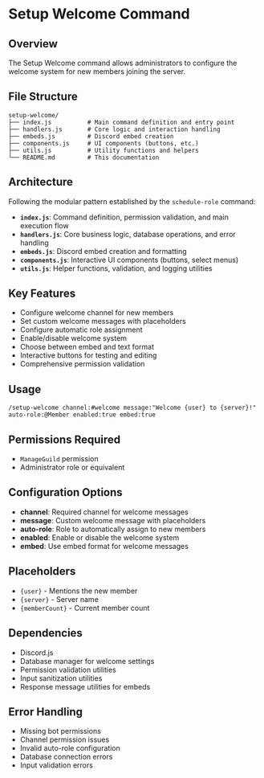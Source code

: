 # Setup Welcome Command

## Overview

The Setup Welcome command allows administrators to configure the welcome system for new members joining the server.

## File Structure

```
setup-welcome/
├── index.js          # Main command definition and entry point
├── handlers.js       # Core logic and interaction handling
├── embeds.js         # Discord embed creation
├── components.js     # UI components (buttons, etc.)
├── utils.js          # Utility functions and helpers
└── README.md         # This documentation
```

## Architecture

Following the modular pattern established by the `schedule-role` command:

- **`index.js`**: Command definition, permission validation, and main execution flow
- **`handlers.js`**: Core business logic, database operations, and error handling
- **`embeds.js`**: Discord embed creation and formatting
- **`components.js`**: Interactive UI components (buttons, select menus)
- **`utils.js`**: Helper functions, validation, and logging utilities

## Key Features

- Configure welcome channel for new members
- Set custom welcome messages with placeholders
- Configure automatic role assignment
- Enable/disable welcome system
- Choose between embed and text format
- Interactive buttons for testing and editing
- Comprehensive permission validation

## Usage

```
/setup-welcome channel:#welcome message:"Welcome {user} to {server}!" auto-role:@Member enabled:true embed:true
```

## Permissions Required

- `ManageGuild` permission
- Administrator role or equivalent

## Configuration Options

- **channel**: Required channel for welcome messages
- **message**: Custom welcome message with placeholders
- **auto-role**: Role to automatically assign to new members
- **enabled**: Enable or disable the welcome system
- **embed**: Use embed format for welcome messages

## Placeholders

- `{user}` - Mentions the new member
- `{server}` - Server name
- `{memberCount}` - Current member count

## Dependencies

- Discord.js
- Database manager for welcome settings
- Permission validation utilities
- Input sanitization utilities
- Response message utilities for embeds

## Error Handling

- Missing bot permissions
- Channel permission issues
- Invalid auto-role configuration
- Database connection errors
- Input validation errors
